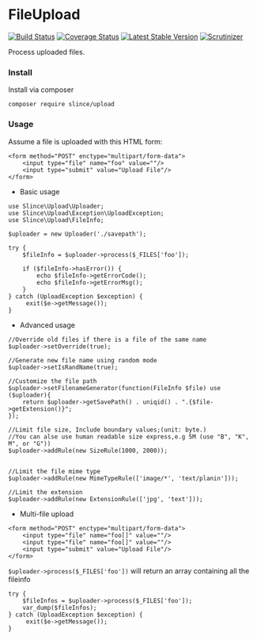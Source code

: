 # FileUpload

[![Build Status](https://img.shields.io/travis/slince/upload/master.svg?style=flat-square)](https://travis-ci.org/slince/upload)
[![Coverage Status](https://img.shields.io/codecov/c/github/slince/upload.svg?style=flat-square)](https://codecov.io/github/slince/upload)
[![Latest Stable Version](https://img.shields.io/packagist/v/slince/upload.svg?style=flat-square&label=stable)](https://packagist.org/packages/slince/upload)
[![Scrutinizer](https://img.shields.io/scrutinizer/g/slince/upload.svg?style=flat-square)](https://scrutinizer-ci.com/g/slince/upload/?branch=master)

Process uploaded files.

### Install

Install via composer

```
composer require slince/upload
```

### Usage

Assume a file is uploaded with this HTML form:

```
<form method="POST" enctype="multipart/form-data">
    <input type="file" name="foo" value=""/>
    <input type="submit" value="Upload File"/>
</form>
```

- Basic usage
```
use Slince\Upload\Uploader;
use Slince\Upload\Exception\UploadException;
use Slince\Upload\FileInfo;

$uploader = new Uploader('./savepath');

try {
    $fileInfo = $uploader->process($_FILES['foo']);
    
    if ($fileInfo->hasError()) {
        echo $fileInfo->getErrorCode();
        echo $fileInfo->getErrorMsg();
    }
} catch (UploadException $exception) {
     exit($e->getMessage());
}

```

- Advanced usage

```
//Override old files if there is a file of the same name  
$uploader->setOverride(true);

//Generate new file name using random mode
$uploader->setIsRandName(true);

//Customize the file path
$uploader->setFilenameGenerator(function(FileInfo $file) use ($uploader){
    return $uploader->getSavePath() . uniqid() . ".{$file->getExtension()}";
});

//Limit file size, Include boundary values;(unit: byte.) 
//You can alse use human readable size express,e.g 5M (use "B", "K", M", or "G"))
$uploader->addRule(new SizeRule(1000, 2000));


//Limit the file mime type
$uploader->addRule(new MimeTypeRule(['image/*', 'text/planin']));

//Limit the extension
$uploader->addRule(new ExtensionRule(['jpg', 'text']));
```

- Multi-file upload  

```
<form method="POST" enctype="multipart/form-data">
    <input type="file" name="foo[]" value=""/>
    <input type="file" name="foo[]" value=""/>
    <input type="submit" value="Upload File"/>
</form>
```
`$uploader->process($_FILES['foo'])` will return an array containing all the fileinfo

```
try {
    $fileInfos = $uploader->process($_FILES['foo']);
    var_dump($fileInfos);
} catch (UploadException $exception) {
     exit($e->getMessage());
}
```